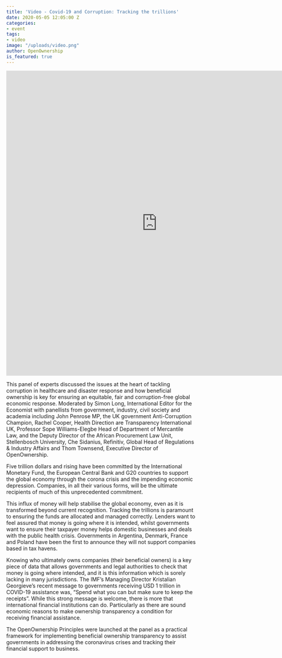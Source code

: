 ```yaml
---
title: 'Video - Covid-19 and Corruption: Tracking the trillions'
date: 2020-05-05 12:05:00 Z
categories:
- event
tags:
- video
image: "/uploads/video.png"
author: OpenOwnership
is_featured: true
---
```


<iframe width="800" height="810" src="https://www.youtube.com/embed/vVXaD1FdXI8" frameborder="0" allow="accelerometer; autoplay; encrypted-media; gyroscope; picture-in-picture" allowfullscreen></iframe>

This panel of experts discussed the issues at the heart of tackling corruption in healthcare and disaster response and how beneficial ownership is key for ensuring an equitable, fair and corruption-free global economic response. Moderated by Simon Long, International Editor for the Economist with panellists from government, industry, civil society and academia including John Penrose MP, the UK government Anti-Corruption Champion, Rachel Cooper, Health Direction are Transparency International UK, Professor Sope Williams-Elegbe Head of Department of Mercantile Law, and the Deputy Director of the African Procurement Law Unit, Stellenbosch University, Che Sidanius, Refinitiv, Global Head of Regulations & Industry Affairs and Thom Townsend, Executive Director of OpenOwnership. 

Five trillion dollars and rising have been committed by the International Monetary Fund, the European Central Bank and G20 countries to support the global economy through the corona crisis and the impending economic depression. Companies, in all their various forms, will be the ultimate recipients of much of this unprecedented commitment. 

This influx of money will help stabilise the global economy, even as it is transformed beyond current recognition. Tracking the trillions is paramount to ensuring the funds are allocated and managed correctly. Lenders want to feel assured that money is going where it is intended, whilst governments want to ensure their taxpayer money helps domestic businesses and deals with the public health crisis. Governments in Argentina, Denmark, France and Poland have been the first to announce they will not support companies based in tax havens.

Knowing who ultimately owns companies (their beneficial owners) is a key piece of data that allows governments and legal authorities to check that money is going where intended, and it is this information which is sorely lacking in many jurisdictions. The IMF’s Managing Director Kristalian Georgieve’s recent message to governments receiving USD 1 trillion in COVID-19 assistance was, “Spend what you can but make sure to keep the receipts”. While this strong message is welcome, there is more that international financial institutions can do. Particularly as there are sound economic reasons to make ownership transparency a condition for receiving financial assistance. 

The OpenOwnership Principles were launched at the panel as a practical framework for implementing beneficial ownership transparency to assist governments in addressing the coronavirus crises and tracking their financial support to business.